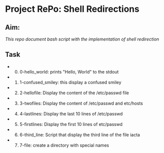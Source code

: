 # Project RePo: Shell Redirections

## Aim: 
_This repo document bash script with the implementation of shell redirection_

## Task

* 0. 0-hello_world: prints "Hello, World" to the stdout

* 1. 1-confused_smiley: this display a confused smiley

* 2. 2-hellofile: Display the content of the /etc/passwd file

* 3. 3-twofiles: Display the content of /etc/passwd and etc/hosts

* 4. 4-lastlines: Display the last 10 lines of /etc/passwd

* 5. 5-firstlines: Display the first 10 lines of etc/passwd

* 6. 6-third_line: Script that display the third line of the file iacta

* 7. 7-file: create a directory with special names
